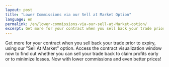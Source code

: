 ```yaml
---
layout: post
title: "Lower Commissions via our Sell at Market Option"
language: en
permalink: /en/lower-commissions-via-our-sell-at-Market-option/
excerpt: Get more for your contract when you sell back your trade prior to expiry, using our "Sell At Market" option.
---
```


Get more for your contract when you sell back your trade prior to expiry, using our "Sell At Market" option. Access the contract visualization window now to find out whether you can sell your trade back to claim profits early or to minimize losses. Now with lower commissions and even better prices!
